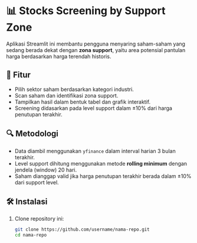 # 📊 Stocks Screening by Support Zone

Aplikasi Streamlit ini membantu pengguna menyaring saham-saham yang sedang berada dekat dengan **zona support**, yaitu area potensial pantulan harga berdasarkan harga terendah historis.

## 🚀 Fitur
- Pilih sektor saham berdasarkan kategori industri.
- Scan saham dan identifikasi zona support.
- Tampilkan hasil dalam bentuk tabel dan grafik interaktif.
- Screening didasarkan pada level support dalam ±10% dari harga penutupan terakhir.

## 🔍 Metodologi
- Data diambil menggunakan `yfinance` dalam interval harian 3 bulan terakhir.
- Level support dihitung menggunakan metode **rolling minimum** dengan jendela (window) 20 hari.
- Saham dianggap valid jika harga penutupan terakhir berada dalam ±10% dari support level.

## 🛠️ Instalasi

1. Clone repository ini:
   ```bash
   git clone https://github.com/username/nama-repo.git
   cd nama-repo
